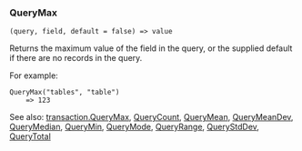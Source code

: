 ### QueryMax

``` suneido
(query, field, default = false) => value
```

Returns the maximum value of the field in the query, or the supplied default if there are no records in the query.

For example:

``` suneido
QueryMax("tables", "table")
    => 123
```

See also:
[transaction.QueryMax](<Transaction/transaction.QueryMax.md>),
[QueryCount](<QueryCount.md>),
[QueryMean](<QueryMean.md>),
[QueryMeanDev](<QueryMeanDev.md>),
[QueryMedian](<QueryMedian.md>),
[QueryMin](<QueryMin.md>),
[QueryMode](<QueryMode.md>),
[QueryRange](<QueryRange.md>),
[QueryStdDev](<QueryStdDev.md>),
[QueryTotal](<QueryTotal.md>)